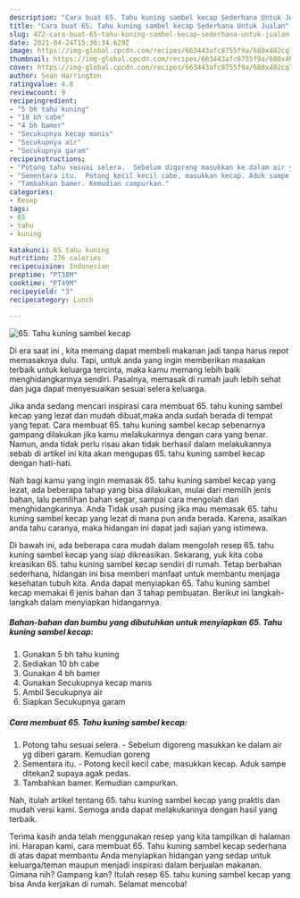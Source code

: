 ```yaml
---
description: "Cara buat 65. Tahu kuning sambel kecap Sederhana Untuk Jualan"
title: "Cara buat 65. Tahu kuning sambel kecap Sederhana Untuk Jualan"
slug: 472-cara-buat-65-tahu-kuning-sambel-kecap-sederhana-untuk-jualan
date: 2021-04-24T15:36:34.629Z
image: https://img-global.cpcdn.com/recipes/663443afc8755f9a/680x482cq70/65-tahu-kuning-sambel-kecap-foto-resep-utama.jpg
thumbnail: https://img-global.cpcdn.com/recipes/663443afc8755f9a/680x482cq70/65-tahu-kuning-sambel-kecap-foto-resep-utama.jpg
cover: https://img-global.cpcdn.com/recipes/663443afc8755f9a/680x482cq70/65-tahu-kuning-sambel-kecap-foto-resep-utama.jpg
author: Sean Harrington
ratingvalue: 4.8
reviewcount: 9
recipeingredient:
- "5 bh tahu kuning"
- "10 bh cabe"
- "4 bh bamer"
- "Secukupnya kecap manis"
- "Secukupnya air"
- "Secukupnya garam"
recipeinstructions:
- "Potong tahu sesuai selera.  Sebelum digoreng masukkan ke dalam air yg diberi garam. Kemudian goreng"
- "Sementara itu.  Potong kecil kecil cabe, masukkan kecap. Aduk sampe ditekan2 supaya agak pedas."
- "Tambahkan bamer. Kemudian campurkan."
categories:
- Resep
tags:
- 65
- tahu
- kuning

katakunci: 65 tahu kuning 
nutrition: 276 calories
recipecuisine: Indonesian
preptime: "PT38M"
cooktime: "PT49M"
recipeyield: "3"
recipecategory: Lunch

---
```



![65. Tahu kuning sambel kecap](https://img-global.cpcdn.com/recipes/663443afc8755f9a/680x482cq70/65-tahu-kuning-sambel-kecap-foto-resep-utama.jpg)

Di era  saat ini , kita memang dapat membeli makanan jadi tanpa harus repot memasaknya dulu. Tapi, untuk anda yang ingin memberikan masakan terbaik untuk keluarga tercinta, maka kamu memang lebih baik menghidangkannya sendiri. Pasalnya, memasak di rumah jauh lebih sehat dan juga dapat menyesuaikan sesuai selera keluarga.

Jika anda sedang mencari inspirasi cara membuat 65. tahu kuning sambel kecap yang lezat dan mudah dibuat,maka anda sudah berada di tempat yang tepat. Cara membuat 65. tahu kuning sambel kecap  sebenarnya gampang dilakukan jika kamu melakukannya dengan cara yang benar. Namun, anda tidak perlu risau akan tidak berhasil dalam melakukannya 
sebab di artikel ini kita akan mengupas 65. tahu kuning sambel kecap dengan hati-hati.  



Nah bagi kamu yang ingin memasak 65. tahu kuning sambel kecap yang lezat, ada beberapa tahap yang bisa dilakukan, mulai dari memilih jenis bahan, lalu pemilihan bahan segar, sampai cara mengolah dan menghidangkannya. Anda Tidak usah pusing jika mau memasak 65. tahu kuning sambel kecap yang lezat di mana pun anda berada. Karena, asalkan anda  tahu caranya, maka hidangan ini dapat jadi sajian yang istimewa.

Di bawah ini, ada beberapa cara mudah dalam mengolah resep 65. tahu kuning sambel kecap yang siap dikreasikan. Sekarang, yuk kita coba kreasikan 65. tahu kuning sambel kecap sendiri di rumah. Tetap berbahan sederhana, hidangan ini bisa memberi manfaat untuk membantu menjaga kesehatan tubuh kita. Anda dapat menyiapkan 65. Tahu kuning sambel kecap memakai 6 jenis bahan dan 3 tahap pembuatan. Berikut ini langkah-langkah dalam menyiapkan hidangannya.

<!--inarticleads1-->

##### Bahan-bahan dan bumbu yang dibutuhkan untuk menyiapkan 65. Tahu kuning sambel kecap:

1. Gunakan 5 bh tahu kuning
1. Sediakan 10 bh cabe
1. Gunakan 4 bh bamer
1. Gunakan Secukupnya kecap manis
1. Ambil Secukupnya air
1. Siapkan Secukupnya garam




<!--inarticleads2-->

##### Cara membuat 65. Tahu kuning sambel kecap:

1. Potong tahu sesuai selera.  - Sebelum digoreng masukkan ke dalam air yg diberi garam. Kemudian goreng
1. Sementara itu.  - Potong kecil kecil cabe, masukkan kecap. Aduk sampe ditekan2 supaya agak pedas.
1. Tambahkan bamer. Kemudian campurkan.




Nah, itulah artikel tentang  65. tahu kuning sambel kecap  yang praktis dan mudah versi kami. Semoga anda dapat melakukannya dengan hasil yang terbaik. 

Terima kasih anda telah menggunakan resep yang kita tampilkan di halaman ini. Harapan kami, cara membuat  65. Tahu kuning sambel kecap sederhana di atas dapat membantu Anda menyiapkan hidangan yang sedap untuk keluarga/teman maupun menjadi inspirasi dalam berjualan makanan. Gimana nih? Gampang kan? Itulah resep 65. tahu kuning sambel kecap yang bisa Anda kerjakan di rumah. Selamat mencoba!

